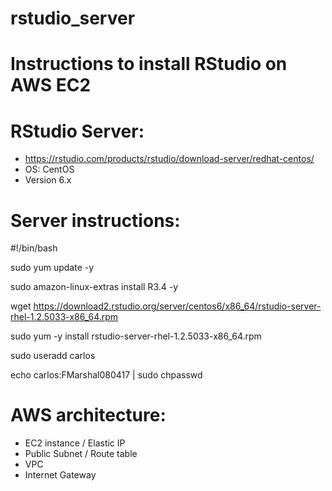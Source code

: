 # rstudio_server
Instructions to install RStudio on AWS EC2
==

RStudio Server: 
=
* https://rstudio.com/products/rstudio/download-server/redhat-centos/
* OS: CentOS 
* Version 6.x

Server instructions:
=
#!/bin/bash

sudo yum update -y

sudo amazon-linux-extras install R3.4 -y

wget https://download2.rstudio.org/server/centos6/x86_64/rstudio-server-rhel-1.2.5033-x86_64.rpm

sudo yum -y install rstudio-server-rhel-1.2.5033-x86_64.rpm

sudo useradd carlos

echo carlos:FMarshal080417 | sudo chpasswd

AWS architecture:
=
* EC2 instance / Elastic IP
* Public Subnet / Route table
* VPC
* Internet Gateway 

